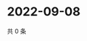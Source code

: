 # 2022-09-08

共 0 条

<!-- BEGIN WEIBO -->
<!-- 最后更新时间 Thu Sep 08 2022 04:03:39 GMT+0800 (China Standard Time) -->

<!-- END WEIBO -->
